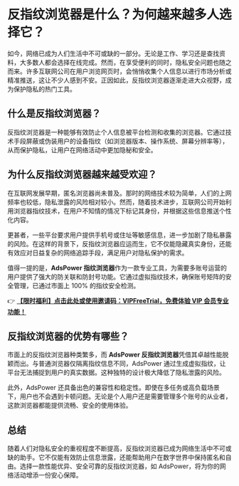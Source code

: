 # 反指纹浏览器是什么？为何越来越多人选择它？

如今，网络已成为人们生活中不可或缺的一部分。无论是工作、学习还是查找资料，大多数人都会选择在线完成。然而，在享受便利的同时，隐私安全问题也随之而来。许多互联网公司在用户浏览网页时，会悄悄收集个人信息以进行市场分析或精准推送，这让不少人感到不安。正因如此，反指纹浏览器逐渐走进大众视野，成为保护隐私的热门工具。

## 什么是反指纹浏览器？

反指纹浏览器是一种能够有效防止个人信息被平台检测和收集的浏览器。它通过技术手段屏蔽或伪装用户的设备指纹（如浏览器版本、操作系统、屏幕分辨率等），从而保护隐私，让用户在网络活动中更加隐秘和安全。

## 为什么反指纹浏览器越来越受欢迎？

在互联网发展早期，匿名浏览器尚未普及。那时的网络技术较为简单，人们的上网频率也较低，隐私泄露的风险相对较小。然而，随着技术进步，互联网公司开始利用浏览器指纹技术，在用户不知情的情况下标记其身份，并根据这些信息推送个性化内容。

更甚者，一些平台要求用户提供手机号或住址等敏感信息，进一步加剧了隐私暴露的风险。在这样的背景下，反指纹浏览器应运而生，它不仅能隐藏真实身份，还能有效应对日益复杂的网络追踪手段，满足用户对隐私保护的需求。

值得一提的是，**AdsPower 指纹浏览器**作为一款专业工具，为需要多账号运营的用户提供了强大的防关联和防封号功能。它通过虚拟指纹技术，确保账号矩阵的安全管理，已通过市面上 100% 的指纹安全检测。

👉 [**【限时福利】点击此处或使用邀请码：VIPFreeTrial，免费体验 VIP 会员专业功能！**](https://bit.ly/adspower_free)

## 反指纹浏览器的优势有哪些？

市面上的反指纹浏览器种类繁多，而 **AdsPower 反指纹浏览器**凭借其卓越性能脱颖而出。与普通浏览器仅隔离指纹信息不同，AdsPower 通过生成虚拟指纹，让平台无法捕捉到用户的真实数据。这种独特的设计极大降低了隐私泄露的风险。

此外，AdsPower 还具备出色的兼容性和稳定性。即使在多任务或高负载场景下，用户也不会遇到卡顿问题。无论是个人用户还是需要管理多个账号的从业者，这款浏览器都能提供流畅、安全的使用体验。

## 总结

随着人们对隐私安全的重视程度不断提高，反指纹浏览器已成为网络生活中不可或缺的助手。它不仅能有效防止信息泄露，还能帮助用户在数字世界中保持匿名和自由。选择一款性能优异、安全可靠的反指纹浏览器，如 AdsPower，将为你的网络活动增添一份安心保障。